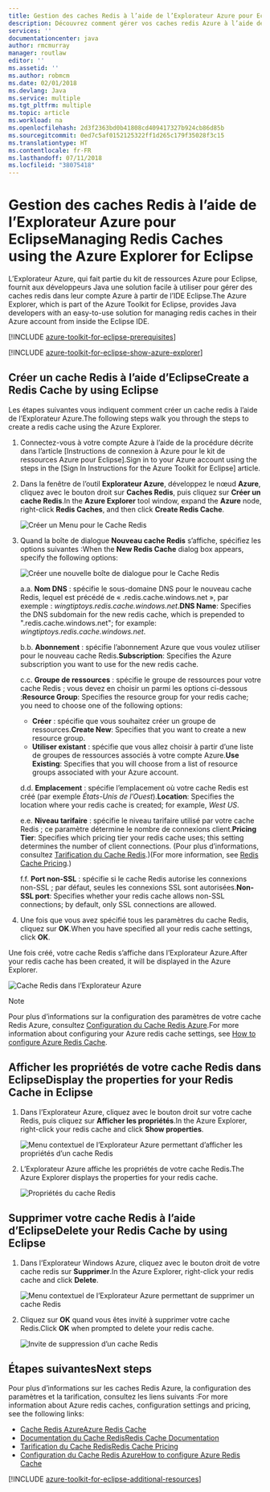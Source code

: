 ```yaml
---
title: Gestion des caches Redis à l’aide de l’Explorateur Azure pour Eclipse
description: Découvrez comment gérer vos caches redis Azure à l’aide de l’Explorateur Azure pour Eclipse.
services: ''
documentationcenter: java
author: rmcmurray
manager: routlaw
editor: ''
ms.assetid: ''
ms.author: robmcm
ms.date: 02/01/2018
ms.devlang: Java
ms.service: multiple
ms.tgt_pltfrm: multiple
ms.topic: article
ms.workload: na
ms.openlocfilehash: 2d3f2363bd0b41808cd409417327b924cb86d85b
ms.sourcegitcommit: 0ed7c5af0152125322ff1d265c179f35028f3c15
ms.translationtype: HT
ms.contentlocale: fr-FR
ms.lasthandoff: 07/11/2018
ms.locfileid: "38075418"
---
```

# <a name="managing-redis-caches-using-the-azure-explorer-for-eclipse"></a><span data-ttu-id="6b366-103">Gestion des caches Redis à l’aide de l’Explorateur Azure pour Eclipse</span><span class="sxs-lookup"><span data-stu-id="6b366-103">Managing Redis Caches using the Azure Explorer for Eclipse</span></span>

<span data-ttu-id="6b366-104">L’Explorateur Azure, qui fait partie du kit de ressources Azure pour Eclipse, fournit aux développeurs Java une solution facile à utiliser pour gérer des caches redis dans leur compte Azure à partir de l’IDE Eclipse.</span><span class="sxs-lookup"><span data-stu-id="6b366-104">The Azure Explorer, which is part of the Azure Toolkit for Eclipse, provides Java developers with an easy-to-use solution for managing redis caches in their Azure account from inside the Eclipse IDE.</span></span>

[!INCLUDE [azure-toolkit-for-eclipse-prerequisites](../includes/azure-toolkit-for-eclipse-prerequisites.md)]

[!INCLUDE [azure-toolkit-for-eclipse-show-azure-explorer](../includes/azure-toolkit-for-eclipse-show-azure-explorer.md)]

## <a name="create-a-redis-cache-by-using-eclipse"></a><span data-ttu-id="6b366-105">Créer un cache Redis à l’aide d’Eclipse</span><span class="sxs-lookup"><span data-stu-id="6b366-105">Create a Redis Cache by using Eclipse</span></span>

<span data-ttu-id="6b366-106">Les étapes suivantes vous indiquent comment créer un cache redis à l’aide de l’Explorateur Azure.</span><span class="sxs-lookup"><span data-stu-id="6b366-106">The following steps walk you through the steps to create a redis cache using the Azure Explorer.</span></span>

1. <span data-ttu-id="6b366-107">Connectez-vous à votre compte Azure à l’aide de la procédure décrite dans l’article [Instructions de connexion à Azure pour le kit de ressources Azure pour Eclipse].</span><span class="sxs-lookup"><span data-stu-id="6b366-107">Sign in to your Azure account using the steps in the [Sign In Instructions for the Azure Toolkit for Eclipse] article.</span></span>

1. <span data-ttu-id="6b366-108">Dans la fenêtre de l’outil **Explorateur Azure**, développez le nœud **Azure**, cliquez avec le bouton droit sur **Caches Redis**, puis cliquez sur **Créer un cache Redis**.</span><span class="sxs-lookup"><span data-stu-id="6b366-108">In the **Azure Explorer** tool window, expand the **Azure** node, right-click **Redis Caches**, and then click **Create Redis Cache**.</span></span>

   ![Créer un Menu pour le Cache Redis][CR01]

1. <span data-ttu-id="6b366-110">Quand la boîte de dialogue **Nouveau cache Redis** s’affiche, spécifiez les options suivantes :</span><span class="sxs-lookup"><span data-stu-id="6b366-110">When the **New Redis Cache** dialog box appears, specify the following options:</span></span>

   ![Créer une nouvelle boîte de dialogue pour le Cache Redis][CR02]

   <span data-ttu-id="6b366-112">a.</span><span class="sxs-lookup"><span data-stu-id="6b366-112">a.</span></span> <span data-ttu-id="6b366-113">**Nom DNS** : spécifie le sous-domaine DNS pour le nouveau cache Redis, lequel est précédé de « .redis.cache.windows.net », par exemple : *wingtiptoys.redis.cache.windows.net*.</span><span class="sxs-lookup"><span data-stu-id="6b366-113">**DNS Name**: Specifies the DNS subdomain for the new redis cache, which is prepended to ".redis.cache.windows.net"; for example: *wingtiptoys.redis.cache.windows.net*.</span></span>

   <span data-ttu-id="6b366-114">b.</span><span class="sxs-lookup"><span data-stu-id="6b366-114">b.</span></span> <span data-ttu-id="6b366-115">**Abonnement** : spécifie l’abonnement Azure que vous voulez utiliser pour le nouveau cache Redis.</span><span class="sxs-lookup"><span data-stu-id="6b366-115">**Subscription**: Specifies the Azure subscription you want to use for the new redis cache.</span></span>

   <span data-ttu-id="6b366-116">c.</span><span class="sxs-lookup"><span data-stu-id="6b366-116">c.</span></span> <span data-ttu-id="6b366-117">**Groupe de ressources** : spécifie le groupe de ressources pour votre cache Redis ; vous devez en choisir un parmi les options ci-dessous :</span><span class="sxs-lookup"><span data-stu-id="6b366-117">**Resource Group**: Specifies the resource group for your redis cache; you need to choose one of the following options:</span></span>
      * <span data-ttu-id="6b366-118">**Créer** : spécifie que vous souhaitez créer un groupe de ressources.</span><span class="sxs-lookup"><span data-stu-id="6b366-118">**Create New**: Specifies that you want to create a new resource group.</span></span>
      * <span data-ttu-id="6b366-119">**Utiliser existant** : spécifie que vous allez choisir à partir d’une liste de groupes de ressources associés à votre compte Azure.</span><span class="sxs-lookup"><span data-stu-id="6b366-119">**Use Existing**: Specifies that you will choose from a list of resource groups associated with your Azure account.</span></span>

   <span data-ttu-id="6b366-120">d.</span><span class="sxs-lookup"><span data-stu-id="6b366-120">d.</span></span> <span data-ttu-id="6b366-121">**Emplacement** : spécifie l’emplacement où votre cache Redis est créé (par exemple *États-Unis de l’Ouest*).</span><span class="sxs-lookup"><span data-stu-id="6b366-121">**Location**: Specifies the location where your redis cache is created; for example, *West US*.</span></span>

   <span data-ttu-id="6b366-122">e.</span><span class="sxs-lookup"><span data-stu-id="6b366-122">e.</span></span> <span data-ttu-id="6b366-123">**Niveau tarifaire** : spécifie le niveau tarifaire utilisé par votre cache Redis ; ce paramètre détermine le nombre de connexions client.</span><span class="sxs-lookup"><span data-stu-id="6b366-123">**Pricing Tier**: Specifies which pricing tier your redis cache uses; this setting determines the number of client connections.</span></span> <span data-ttu-id="6b366-124">(Pour plus d’informations, consultez [Tarification du Cache Redis].)</span><span class="sxs-lookup"><span data-stu-id="6b366-124">(For more information, see [Redis Cache Pricing].)</span></span>

   <span data-ttu-id="6b366-125">f.</span><span class="sxs-lookup"><span data-stu-id="6b366-125">f.</span></span> <span data-ttu-id="6b366-126">**Port non-SSL** : spécifie si le cache Redis autorise les connexions non-SSL ; par défaut, seules les connexions SSL sont autorisées.</span><span class="sxs-lookup"><span data-stu-id="6b366-126">**Non-SSL port**: Specifies whether your redis cache allows non-SSL connections; by default, only SSL connections are allowed.</span></span>

1. <span data-ttu-id="6b366-127">Une fois que vous avez spécifié tous les paramètres du cache Redis, cliquez sur **OK**.</span><span class="sxs-lookup"><span data-stu-id="6b366-127">When you have specified all your redis cache settings, click **OK**.</span></span>

<span data-ttu-id="6b366-128">Une fois créé, votre cache Redis s’affiche dans l’Explorateur Azure.</span><span class="sxs-lookup"><span data-stu-id="6b366-128">After your redis cache has been created, it will be displayed in the Azure Explorer.</span></span>

   ![Cache Redis dans l’Explorateur Azure][CR03]

> [!NOTE]
>
> <span data-ttu-id="6b366-130">Pour plus d’informations sur la configuration des paramètres de votre cache Redis Azure, consultez [Configuration du Cache Redis Azure].</span><span class="sxs-lookup"><span data-stu-id="6b366-130">For more information about configuring your Azure redis cache settings, see [How to configure Azure Redis Cache].</span></span>
>

## <a name="display-the-properties-for-your-redis-cache-in-eclipse"></a><span data-ttu-id="6b366-131">Afficher les propriétés de votre cache Redis dans Eclipse</span><span class="sxs-lookup"><span data-stu-id="6b366-131">Display the properties for your Redis Cache in Eclipse</span></span>

1. <span data-ttu-id="6b366-132">Dans l’Explorateur Azure, cliquez avec le bouton droit sur votre cache Redis, puis cliquez sur **Afficher les propriétés**.</span><span class="sxs-lookup"><span data-stu-id="6b366-132">In the Azure Explorer, right-click your redis cache and click **Show properties**.</span></span>

   ![Menu contextuel de l’Explorateur Azure permettant d’afficher les propriétés d’un cache Redis][SP01]

1. <span data-ttu-id="6b366-134">L’Explorateur Azure affiche les propriétés de votre cache Redis.</span><span class="sxs-lookup"><span data-stu-id="6b366-134">The Azure Explorer displays the properties for your redis cache.</span></span>

   ![Propriétés du cache Redis][SP02]

## <a name="delete-your-redis-cache-by-using-eclipse"></a><span data-ttu-id="6b366-136">Supprimer votre cache Redis à l’aide d’Eclipse</span><span class="sxs-lookup"><span data-stu-id="6b366-136">Delete your Redis Cache by using Eclipse</span></span>

1. <span data-ttu-id="6b366-137">Dans l’Explorateur Windows Azure, cliquez avec le bouton droit de votre cache redis sur **Supprimer**.</span><span class="sxs-lookup"><span data-stu-id="6b366-137">In the Azure Explorer, right-click your redis cache and click **Delete**.</span></span>

   ![Menu contextuel de l’Explorateur Azure permettant de supprimer un cache Redis][DE01]

1. <span data-ttu-id="6b366-139">Cliquez sur **OK** quand vous êtes invité à supprimer votre cache Redis.</span><span class="sxs-lookup"><span data-stu-id="6b366-139">Click **OK** when prompted to delete your redis cache.</span></span>

   ![Invite de suppression d’un cache Redis][DE02]

## <a name="next-steps"></a><span data-ttu-id="6b366-141">Étapes suivantes</span><span class="sxs-lookup"><span data-stu-id="6b366-141">Next steps</span></span>

<span data-ttu-id="6b366-142">Pour plus d’informations sur les caches Redis Azure, la configuration des paramètres et la tarification, consultez les liens suivants :</span><span class="sxs-lookup"><span data-stu-id="6b366-142">For more information about Azure redis caches, configuration settings and pricing, see the following links:</span></span>

* <span data-ttu-id="6b366-143">[Cache Redis Azure]</span><span class="sxs-lookup"><span data-stu-id="6b366-143">[Azure Redis Cache]</span></span>
* <span data-ttu-id="6b366-144">[Documentation du Cache Redis]</span><span class="sxs-lookup"><span data-stu-id="6b366-144">[Redis Cache Documentation]</span></span>
* <span data-ttu-id="6b366-145">[Tarification du Cache Redis]</span><span class="sxs-lookup"><span data-stu-id="6b366-145">[Redis Cache Pricing]</span></span>
* <span data-ttu-id="6b366-146">[Configuration du Cache Redis Azure]</span><span class="sxs-lookup"><span data-stu-id="6b366-146">[How to configure Azure Redis Cache]</span></span>

[!INCLUDE [azure-toolkit-for-eclipse-additional-resources](../includes/azure-toolkit-for-eclipse-additional-resources.md)]

<!-- URL List -->

[Tarification du Cache Redis]: https://azure.microsoft.com/pricing/details/cache/
[Redis Cache Pricing]: https://azure.microsoft.com/pricing/details/cache/
[Cache Redis Azure]: https://azure.microsoft.com/services/cache/
[Azure Redis Cache]: https://azure.microsoft.com/services/cache/
[Documentation du Cache Redis]: /azure/redis-cache/
[Redis Cache Documentation]: /azure/redis-cache/
[Configuration du Cache Redis Azure]: /azure/redis-cache/cache-configure
[How to configure Azure Redis Cache]: /azure/redis-cache/cache-configure

<!-- IMG List -->

[CR01]: media/azure-toolkit-for-eclipse-managing-redis-caches-using-azure-explorer/CR01.png
[CR02]: media/azure-toolkit-for-eclipse-managing-redis-caches-using-azure-explorer/CR02.png
[CR03]: media/azure-toolkit-for-eclipse-managing-redis-caches-using-azure-explorer/CR03.png

[SP01]: media/azure-toolkit-for-eclipse-managing-redis-caches-using-azure-explorer/SP01.png
[SP02]: media/azure-toolkit-for-eclipse-managing-redis-caches-using-azure-explorer/SP02.png

[DE01]: media/azure-toolkit-for-eclipse-managing-redis-caches-using-azure-explorer/DE01.png
[DE02]: media/azure-toolkit-for-eclipse-managing-redis-caches-using-azure-explorer/DE02.png

